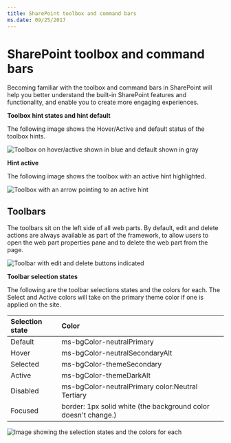 ```yaml
---
title: SharePoint toolbox and command bars
ms.date: 09/25/2017 
---
```


<!-- I will remove this page - content isn't ready for primetime yet. -->


# SharePoint toolbox and command bars

Becoming familiar with the toolbox and command bars in SharePoint will help you better understand the built-in SharePoint features and functionality, and enable you to create more engaging experiences. 
 
**Toolbox hint states and hint default**

The following image shows the Hover/Active and default status of the toolbox hints. 

<!-- I'm not clear about what this image is intended to convey to the user. Just the fact that the color changes on hover? Also, pls. check the intro sentence I added here. -->

![Toolbox on hover/active shown in blue and default shown in gray](https://i.imgur.com/qZBcqe0.png)

**Hint active** 

The following image shows the toolbox with an active hint highlighted.

<!-- I think that these images would be more impactful if they showed real-world examples. -->

![Toolbox with an arrow pointing to an active hint](https://i.imgur.com/etiCC4d.png)


## Toolbars

<!-- Is toolbar the same thing as a command bar? Or, are we missing information here about the command bar? -->

The toolbars sit on the left side of all web parts. By default, edit and delete actions are always available as part of the framework, to allow users to open the web part properties pane and to delete the web part from the page.


![Toolbar with edit and delete buttons indicated](https://i.imgur.com/ETPFi6F.png)

**Toolbar selection states**

The following are the toolbar selections states and the colors for each. The Select and Active colors will take on the primary theme color if one is applied on the site.

|**Selection state**|**Color**|
|:------------------|:--------|
|Default|ms-bgColor-neutralPrimary|
|Hover|ms-bgColor-neutralSecondaryAlt|
|Selected|ms-bgColor-themeSecondary|
|Active|ms-bgColor-themeDarkAlt|
|Disabled|ms-bgColor-neutralPrimary color:Neutral Tertiary|
|Focused|border: 1px solid white (the background color doesn't change.)|

![Image showing the selection states and the colors for each](https://i.imgur.com/qa5gOoC.png)

